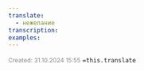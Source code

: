 ```yaml
---
translate:
  - нежелание
transcription: 
examples:
---
```

<span style="font-size:12px; color:#888888;">Created: 31.10.2024 15:55</span>
 `=this.translate`
